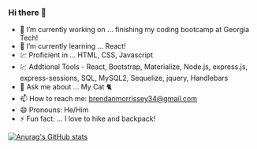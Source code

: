 ### Hi there 👋

- 🔭 I’m currently working on ... finishing my coding bootcamp at Georgia Tech!
- 🌱 I’m currently learning ... React!
- 💹 Proficient in ... HTML, CSS, Javascript
- 💹 Addtional Tools - React, Bootstrap, Materialize, Node.js, express.js, express-sessions, SQL, MySQL2, Sequelize, jquery, Handlebars
- 💬 Ask me about ... My Cat 🐈 
- 📫 How to reach me: brendanmorrissey34@gmail.com
- 😄 Pronouns: He/Him
- ⚡ Fun fact: ... I love to hike and backpack!

[![Anurag's GitHub stats](https://github-readme-stats.vercel.app/api?username=Bmorrissey34)](https://github.com/anuraghazra/github-readme-stats)
